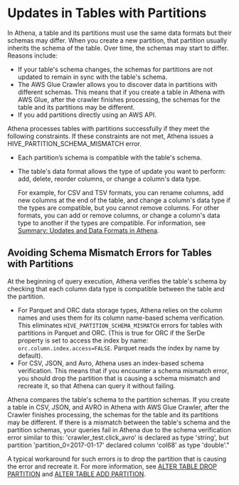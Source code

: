 # Updates in Tables with Partitions<a name="updates-and-partitions"></a>

In Athena, a table and its partitions must use the same data formats but their schemas may differ\. When you create a new partition, that partition usually inherits the schema of the table\. Over time, the schemas may start to differ\. Reasons include:
+ If your table's schema changes, the schemas for partitions are not updated to remain in sync with the table's schema\. 
+ The AWS Glue Crawler allows you to discover data in partitions with different schemas\. This means that if you create a table in Athena with AWS Glue, after the crawler finishes processing, the schemas for the table and its partitions may be different\.
+ If you add partitions directly using an AWS API\.

Athena processes tables with partitions successfully if they meet the following constraints\. If these constraints are not met, Athena issues a HIVE\_PARTITION\_SCHEMA\_MISMATCH error\. 
+ Each partition’s schema is compatible with the table's schema\. 
+ The table's data format allows the type of update you want to perform: add, delete, reorder columns, or change a column's data type\. 

  For example, for CSV and TSV formats, you can rename columns, add new columns at the end of the table, and change a column's data type if the types are compatible, but you cannot remove columns\. For other formats, you can add or remove columns, or change a column's data type to another if the types are compatible\. For information, see [Summary: Updates and Data Formats in Athena](handling-schema-updates-chapter.md#summary-of-updates)\. 

## Avoiding Schema Mismatch Errors for Tables with Partitions<a name="partitions-dealing-with-schema-mismatch-errors"></a>

At the beginning of query execution, Athena verifies the table's schema by checking that each column data type is compatible between the table and the partition\. 
+ For Parquet and ORC data storage types, Athena relies on the column names and uses them for its column name\-based schema verification\. This eliminates `HIVE_PARTITION_SCHEMA_MISMATCH` errors for tables with partitions in Parquet and ORC\. \(This is true for ORC if the SerDe property is set to access the index by name: `orc.column.index.access=FALSE`\. Parquet reads the index by name by default\)\.
+ For CSV, JSON, and Avro, Athena uses an index\-based schema verification\. This means that if you encounter a schema mismatch error, you should drop the partition that is causing a schema mismatch and recreate it, so that Athena can query it without failing\.

 Athena compares the table's schema to the partition schemas\. If you create a table in CSV, JSON, and AVRO in Athena with AWS Glue Crawler, after the Crawler finishes processing, the schemas for the table and its partitions may be different\. If there is a mismatch between the table's schema and the partition schemas, your queries fail in Athena due to the schema verification error similar to this: 'crawler\_test\.click\_avro' is declared as type 'string', but partition 'partition\_0=2017\-01\-17' declared column 'col68' as type 'double'\."

A typical workaround for such errors is to drop the partition that is causing the error and recreate it\. For more information, see [ALTER TABLE DROP PARTITION](alter-table-drop-partition.md) and [ALTER TABLE ADD PARTITION](alter-table-add-partition.md)\.